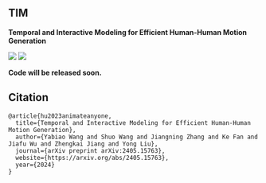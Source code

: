 ## TIM
**Temporal and Interactive Modeling for Efficient Human-Human Motion Generation**

<a href='https://shuowang666.github.io/TIM-page/'><img src='https://img.shields.io/badge/Project-Page-Green'></a> <a href='https://arxiv.org/abs/2405.15763'><img src='https://img.shields.io/badge/Paper-Arxiv-red'></a> 

**Code will be released soon.** 

  
## Citation	

```
@article{hu2023animateanyone,
  title={Temporal and Interactive Modeling for Efficient Human-Human Motion Generation},
  author={Yabiao Wang and Shuo Wang and Jiangning Zhang and Ke Fan and Jiafu Wu and Zhengkai Jiang and Yong Liu},
  journal={arXiv preprint arXiv:2405.15763},
  website={https://arxiv.org/abs/2405.15763},
  year={2024}
}
```
